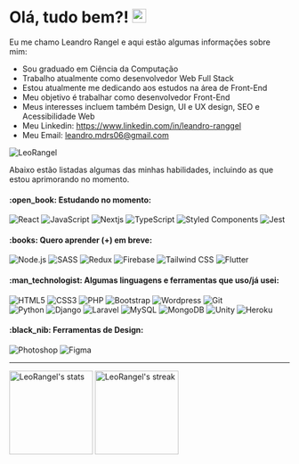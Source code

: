 <h1>Olá, tudo bem?! <img src="https://media.giphy.com/media/hvRJCLFzcasrR4ia7z/giphy.gif" width="25px"></h1>

<p>
Eu me chamo Leandro Rangel e aqui estão algumas informações sobre mim:
</p>
<ul>
	<li>Sou graduado em Ciência da Computação</li>
	<li>Trabalho atualmente como desenvolvedor Web Full Stack</li>
	<li>Estou atualmente me dedicando aos estudos na área de Front-End</li>
	<li>Meu objetivo é trabalhar como desenvolvedor Front-End</li>
	<li>Meus interesses incluem também Design, UI e UX design, SEO e Acessibilidade Web</li>
	<li>
		Meu Linkedin: 
		<a href="https://www.linkedin.com/in/leandro-ranggel" target="_blank">
		    https://www.linkedin.com/in/leandro-ranggel
		</a>
	</li>
	<li>
		Meu Email: 
		<a href="mailto:leandro.mdrs06@gmail.com">
		    leandro.mdrs06@gmail.com
		</a>
	</li>
</ul>

<p align="left"><img src="https://komarev.com/ghpvc/?username=LeoRangel&label=Profile%20views&color=0e75b6&style=flat" alt="LeoRangel" /></p>

<p>
Abaixo estão listadas algumas das minhas habilidades, incluindo as que estou aprimorando no momento.
</p>

<h4>:open_book: Estudando no momento:</h4>
<span>
<img alt="React" src="https://img.shields.io/badge/React-20232A?style=for-the-badge&logo=react&logoColor=61DAFB">
<img alt="JavaScript" src="https://img.shields.io/badge/JavaScript-F7DF1E?style=for-the-badge&logo=javascript&logoColor=black">
<img alt="Nextjs" src="https://img.shields.io/badge/next.js-000000?style=for-the-badge&logo=nextdotjs&logoColor=white">
<img alt="TypeScript" src="https://img.shields.io/badge/TypeScript-007ACC?style=for-the-badge&logo=typescript&logoColor=white">
<img alt="Styled Components" src="https://img.shields.io/badge/styled--components-DB7093?style=for-the-badge&logo=styled-components&logoColor=white">
<img alt="Jest" src="https://img.shields.io/badge/Jest-C21325?style=for-the-badge&logo=jest&logoColor=white">
</span>

<h4>:books: Quero aprender (+) em breve:</h4>
<span>
<img alt="Node.js" src="https://img.shields.io/badge/Node.js-43853D?style=for-the-badge&logo=node.js&logoColor=white"/>
<img alt="SASS" src="https://img.shields.io/badge/Sass-CC6699?style=for-the-badge&logo=sass&logoColor=white">
<img alt="Redux" src="https://img.shields.io/badge/Redux-593D88?style=for-the-badge&logo=redux&logoColor=white">
<img alt="Firebase" src="https://img.shields.io/badge/firebase-ffca28?style=for-the-badge&logo=firebase&logoColor=black">
<img alt="Tailwind CSS" src="https://img.shields.io/badge/Tailwind_CSS-38B2AC?style=for-the-badge&logo=tailwind-css&logoColor=white">
<img alt="Flutter" src="https://img.shields.io/badge/Flutter-02569B?style=for-the-badge&logo=flutter&logoColor=white">
</span>

<h4>:man_technologist: Algumas linguagens e ferramentas que uso/já usei:</h4>
<span>
<img alt="HTML5" src="https://img.shields.io/badge/HTML5-E34F26?style=for-the-badge&logo=html5&logoColor=white">
<img alt="CSS3" src="https://img.shields.io/badge/CSS3-1572B6?style=for-the-badge&logo=css3&logoColor=white">
<img alt="PHP" src="https://img.shields.io/badge/PHP-777BB4?style=for-the-badge&logo=php&logoColor=white">
<img alt="Bootstrap" src="https://img.shields.io/badge/Bootstrap-563D7C?style=for-the-badge&logo=bootstrap&logoColor=white">
<img alt="Wordpress" src="https://img.shields.io/badge/Wordpress-21759B?style=for-the-badge&logo=wordpress&logoColor=white">
<img alt="Git" src="https://img.shields.io/badge/Git-F05032?style=for-the-badge&logo=git&logoColor=white">
</span>
<br>
<span>
<img alt="Python" src="https://img.shields.io/badge/Python-14354C?style=for-the-badge&logo=python&logoColor=white"/>
<img alt="Django" src="https://img.shields.io/badge/Django-092E20?style=for-the-badge&logo=django&logoColor=white">
<img alt="Laravel" src="https://img.shields.io/badge/Laravel-FF2D20?style=for-the-badge&logo=laravel&logoColor=white">
<img alt="MySQL" src="https://img.shields.io/badge/MySQL-00000F?style=for-the-badge&logo=mysql&logoColor=white">
<img alt="MongoDB" src="https://img.shields.io/badge/MongoDB-4EA94B?style=for-the-badge&logo=mongodb&logoColor=white">
<img alt="Unity" src="https://img.shields.io/badge/Unity-100000?style=for-the-badge&logo=unity&logoColor=white">
<img alt="Heroku" src="https://img.shields.io/badge/Heroku-430098?style=for-the-badge&logo=heroku&logoColor=white">
</span>

<h4>:black_nib: Ferramentas de Design:</h4>
<span>
<img alt="Photoshop" src="https://img.shields.io/badge/Photoshop-24205E.svg?style=for-the-badge&logo=adobe-photoshop&logoColor=white">
<img alt="Figma" src="https://img.shields.io/badge/Figma-F24D1D.svg?style=for-the-badge&logo=figma&logoColor=white">
</span>

____


<p align="left">
	<img src="https://github-readme-stats.vercel.app/api?username=LeoRangel&show_icons=true&hide_border=true&theme=dark&count_private=true&hide=stars" alt="LeoRangel's stats" height="150"/>
<!--       <img src="https://github-readme-stats.vercel.app/api/top-langs?username=LeoRangel&show_icons=true&locale=en&layout=compact&theme=light&hide_border=true" alt="LeoRangel's stats" height="150"/> -->
	<img alt="LeoRangel's streak" src="https://github-readme-streak-stats.herokuapp.com/?user=LeoRangel&theme=dark&hide_border=true&count_private=true" height="150"/>
</p>
